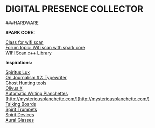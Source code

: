 DIGITAL PRESENCE COLLECTOR
==========================

###HARDWARE

__SPARK CORE:__

[Class for wifi scan](https://community.spark.io/t/timbs-project-sprint-list/3075/23)</br>
[Forum topic: Wifi scan with spark core](https://community.spark.io/t/list-discovered-wifi-networks/4051/10)</br>
[WIFI Scan c++ Library](https://gist.github.com/dmiddlecamp/11294083)</br>


__Inspirations:__

[Spiritus Lux](http://www.moorenimagic.com/#!the_illumini_spirit_light/cs9t)</br>
[On Journalism #2: Typewriter](http://koschwitz.org/studio/?page_id=627)</br>
[Ghost Hunting tools](http://www.chipchick.com/2010/10/ghost-adventures-ghost-gadgets.html)</br>
[Olivus X](http://myemail.constantcontact.com/The-Olivus----As-Seen-on-Ghost-Adventures-.html?soid=1102707682439&aid=zK_7eSkDZWI)</br>
[Automatic Writing Planchettes](http://planchettes.com/html/museum-history-4.shtml)</br>
[http://mysteriousplanchette.com/](http://mysteriousplanchette.com/)</br>
[Talking Boards](http://mysteriousplanchette.com/Gallery/gallery3.html)</br>
[Spirit Trumpets](http://www.skeptiseum.org/index.php?id=194&cat=ghosts)</br>
[Spirit Devices](http://mysteriousplanchette.blogspot.com/2013_02_01_archive.html)</br>
[Aural Glasses](http://www.ebay.com/itm/AURA-GLASSES-paranormal-metaphysical-crystal-orgone-quartz-energy-psychic-ghost/171383997809?_trksid=p2047675.c100012.m1985&_trkparms=aid%3D444000%26algo%3DSOI.DEFAULT%26ao%3D1%26asc%3D23929%26meid%3D8496407786180020795%26pid%3D100012%26prg%3D10200%26rk%3D2%26rkt%3D10%26sd%3D171280290319)</br>
